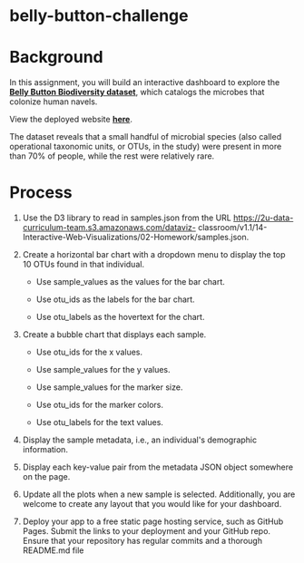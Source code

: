 # belly-button-challenge

# Background 

In this assignment, you will build an interactive dashboard to explore the [**Belly Button Biodiversity dataset**](http://robdunnlab.com/projects/belly-button-biodiversity/), 
which catalogs the microbes that colonize human navels.

View the deployed website [**here**](https://rasemanb.github.io/belly-button-challenge/).

The dataset reveals that a small handful of microbial species (also called operational taxonomic units, or OTUs, 
in the study) were present in more than 70% of people, while the rest were relatively rare.

# Process

1. Use the D3 library to read in samples.json from the URL https://2u-data-curriculum-team.s3.amazonaws.com/dataviz-
classroom/v1.1/14-Interactive-Web-Visualizations/02-Homework/samples.json.

2. Create a horizontal bar chart with a dropdown menu to display the top 10 OTUs found in that individual.

    - Use sample_values as the values for the bar chart.

    - Use otu_ids as the labels for the bar chart.

    - Use otu_labels as the hovertext for the chart.

3. Create a bubble chart that displays each sample.

    - Use otu_ids for the x values.

    - Use sample_values for the y values.

    - Use sample_values for the marker size.

    - Use otu_ids for the marker colors.

    - Use otu_labels for the text values.
    
4. Display the sample metadata, i.e., an individual's demographic information.

5. Display each key-value pair from the metadata JSON object somewhere on the page.

6. Update all the plots when a new sample is selected. Additionally, you are welcome to create any layout that you would like for your dashboard.

7. Deploy your app to a free static page hosting service, such as GitHub Pages. Submit the links to your deployment and your GitHub repo. Ensure that your repository has regular commits and a thorough README.md file
